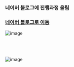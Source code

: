 ### 네이버 블로그에 진행과정 올림


### [네이버 블로그로 이동](https://blog.naver.com/PostView.naver?blogId=fldh3369&logNo=222621074638&categoryNo=7&parentCategoryNo=0&viewDate=&currentPage=5&postListTopCurrentPage=1&from=postView&userTopListOpen=true&userTopListCount=5&userTopListManageOpen=false&userTopListCurrentPage=5)

![image](https://user-images.githubusercontent.com/90823418/175883641-a4297d5e-492e-4f2f-8acb-3f775555032e.png)
<br/>
<br/> 
<br/> 
<br/> 
<br/> 
![image](https://user-images.githubusercontent.com/90823418/175883668-73121d4a-3308-4459-a106-21aea4378763.png)
